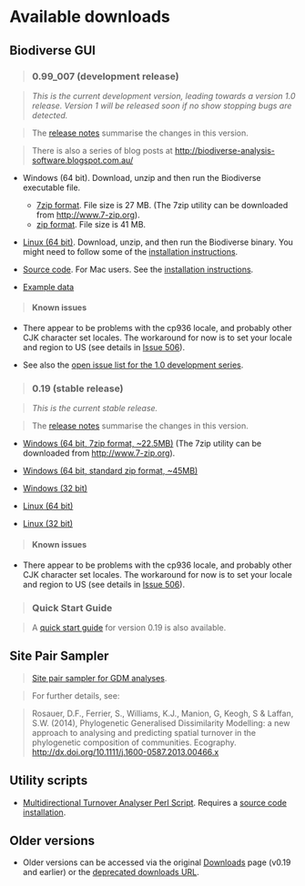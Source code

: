 # Available downloads #




## Biodiverse GUI ##

> ### 0.99_007 (development release) ###

> _This is the current development version, leading towards a version 1.0 release.  Version 1 will be released soon if no show stopping bugs are detected._

> The [release notes](https://github.com/shawnlaffan/biodiverse/wiki/ReleaseNotes#version-099-007) summarise the changes in this version.

> There is also a series of blog posts at http://biodiverse-analysis-software.blogspot.com.au/

  * Windows (64 bit).  Download, unzip and then run the Biodiverse executable file.
    * [7zip format](http://biodiverse.unsw.edu.au/downloads/biodiverse_0.99_007_win64.7z). File size is 27 MB.  (The 7zip utility can be downloaded from http://www.7-zip.org).
    * [zip format](http://biodiverse.unsw.edu.au/downloads/biodiverse_0.99_007_win64.zip). File size is 41 MB.


  * [Linux (64 bit)](http://biodiverse.unsw.edu.au/downloads/biodiverse_0.99_007_linux64.tar.gz).  Download, unzip, and then run the Biodiverse binary.  You might need to follow some of the [installation instructions](https://github.com/shawnlaffan/biodiverse/wiki/InstallationLinuxBinary).

  * [Source code](http://biodiverse.unsw.edu.au/downloads/biodiverse_0.99_007_source.zip).  For Mac users.  See the [installation instructions](https://github.com/shawnlaffan/biodiverse/wiki/InstallationMacSource).

  * [Example data](http://biodiverse.unsw.edu.au/downloads/biodiverse_0.99_004_example_data.7z)

> #### Known issues ####

  * There appear to be problems with the cp936 locale, and probably other CJK character set locales.  The workaround for now is to set your locale and region to US (see details in [Issue 506](/shawnlaffan/biodiverse/issues/06)).

  * See also the [open issue list for the 1.0 development series](https://code.google.com/p/biodiverse/issues/list?can=2&q=Milestone%3DRelease1.0+&colspec=ID+Type+Status+Priority+Milestone+Owner+Summary&cells=tiles).

> ### 0.19 (stable release) ###

> _This is the current stable release._

> The [release notes](https://github.com/shawnlaffan/biodiverse/wiki/ReleaseNotes#version-019) summarise the changes in this version.


  * [Windows (64 bit, 7zip format, ~22.5MB)](http://dl.bintray.com/shawnlaffan/Biodiverse/biodiverse_0.19_win_x64.7z)  (The 7zip utility can be downloaded from http://www.7-zip.org).

  * [Windows (64 bit, standard zip format, ~45MB)](http://biodiverse.unsw.edu.au/downloads/biodiverse_0.19_win_x64.zip)

  * [Windows (32 bit)](http://dl.bintray.com/shawnlaffan/Biodiverse/biodiverse_0.19_win_x32.7z)

  * [Linux (64 bit)](http://dl.bintray.com/shawnlaffan/Biodiverse/biodiverse_0.19_linux_x64.tar.gz)

  * [Linux (32 bit)](http://dl.bintray.com/shawnlaffan/Biodiverse/biodiverse_0.19_linux_x32.tar.gz)

> #### Known issues ####

  * There appear to be problems with the cp936 locale, and probably other CJK character set locales.  The workaround for now is to set your locale and region to US (see details in [Issue 506](/shawnlaffan/biodiverse/issues/06)).


> ### Quick Start Guide ###

> A [quick start guide](http://biodiverse.unsw.edu.au/downloads/Biodiverse_Quick_Start_Guide_0.19.pdf) for version 0.19 is also available.


## Site Pair Sampler ##

> [Site pair sampler for GDM analyses](https://code.google.com/p/biodiverse/downloads/detail?name=site_pair_sample_64bit.7z).

> For further details, see:

> Rosauer, D.F., Ferrier, S., Williams, K.J., Manion, G, Keogh, S & Laffan, S.W. (2014), Phylogenetic Generalised Dissimilarity Modelling: a new approach to analysing and predicting spatial turnover in the phylogenetic composition of communities. Ecography.  http://dx.doi.org/10.1111/j.1600-0587.2013.00466.x


## Utility scripts ##

  * [Multidirectional Turnover Analyser Perl Script](https://code.google.com/p/biodiverse/downloads/detail?name=multidirectional_turnover_analyser.pl).  Requires a [source code installation](Installation).


## Older versions ##

  * Older versions can be accessed via the original [Downloads](https://code.google.com/p/biodiverse/downloads/list) page (v0.19 and earlier) or the [deprecated downloads URL](http://biodiverse.unsw.edu.au/downloads/deprecated/).